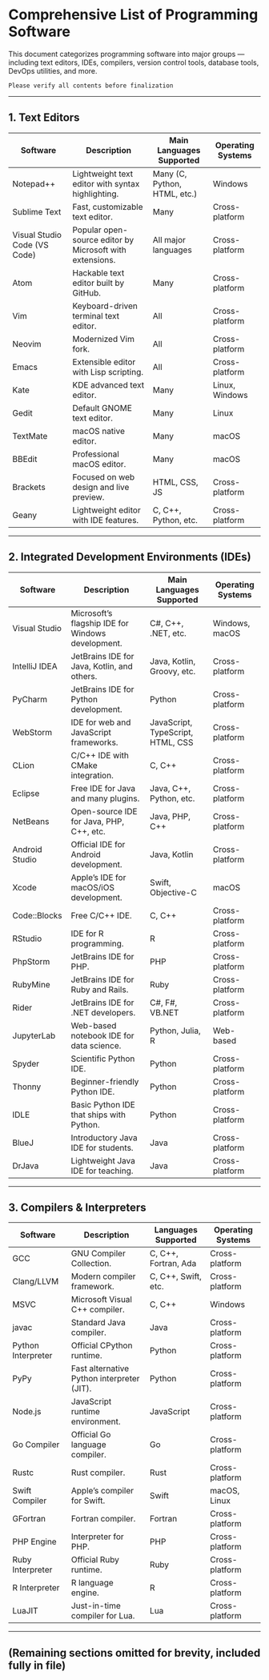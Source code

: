 # Comprehensive List of Programming Software

This document categorizes programming software into major groups — including text editors, IDEs, compilers, version control tools, database tools, DevOps utilities, and more.

    Please verify all contents before finalization
---

## 1. Text Editors

| Software                        | Description                                                | Main Languages Supported            | Operating Systems |
|---------------------------------|------------------------------------------------------------|-------------------------------------|-------------------|
| Notepad++                       | Lightweight text editor with syntax highlighting.          | Many (C, Python, HTML, etc.)        | Windows           |
| Sublime Text                    | Fast, customizable text editor.                            | Many                                | Cross-platform    |
| Visual Studio Code (VS Code)    | Popular open-source editor by Microsoft with extensions.   | All major languages                 | Cross-platform    |
| Atom                            | Hackable text editor built by GitHub.                      | Many                                | Cross-platform    |
| Vim                             | Keyboard-driven terminal text editor.                      | All                                 | Cross-platform    |
| Neovim                          | Modernized Vim fork.                                       | All                                 | Cross-platform    |
| Emacs                           | Extensible editor with Lisp scripting.                     | All                                 | Cross-platform    |
| Kate                            | KDE advanced text editor.                                  | Many                                | Linux, Windows    |
| Gedit                           | Default GNOME text editor.                                 | Many                                | Linux             |
| TextMate                        | macOS native editor.                                       | Many                                | macOS             |
| BBEdit                          | Professional macOS editor.                                 | Many                                | macOS             |
| Brackets                        | Focused on web design and live preview.                    | HTML, CSS, JS                       | Cross-platform    |
| Geany                           | Lightweight editor with IDE features.                      | C, C++, Python, etc.                | Cross-platform    |

---

## 2. Integrated Development Environments (IDEs)

| Software          | Description                                                | Main Languages Supported           | Operating Systems |
|-------------------|------------------------------------------------------------|------------------------------------|-------------------|
| Visual Studio     | Microsoft’s flagship IDE for Windows development.          | C#, C++, .NET, etc.                | Windows, macOS    |
| IntelliJ IDEA     | JetBrains IDE for Java, Kotlin, and others.                | Java, Kotlin, Groovy, etc.         | Cross-platform    |
| PyCharm           | JetBrains IDE for Python development.                      | Python                             | Cross-platform    |
| WebStorm          | IDE for web and JavaScript frameworks.                     | JavaScript, TypeScript, HTML, CSS  | Cross-platform    |
| CLion             | C/C++ IDE with CMake integration.                          | C, C++                             | Cross-platform    |
| Eclipse           | Free IDE for Java and many plugins.                        | Java, C++, Python, etc.            | Cross-platform    |
| NetBeans          | Open-source IDE for Java, PHP, C++, etc.                   | Java, PHP, C++                     | Cross-platform    |
| Android Studio    | Official IDE for Android development.                      | Java, Kotlin                       | Cross-platform    |
| Xcode             | Apple’s IDE for macOS/iOS development.                     | Swift, Objective-C                 | macOS             |
| Code::Blocks      | Free C/C++ IDE.                                            | C, C++                             | Cross-platform    |
| RStudio           | IDE for R programming.                                     | R                                  | Cross-platform    |
| PhpStorm          | JetBrains IDE for PHP.                                     | PHP                                | Cross-platform    |
| RubyMine          | JetBrains IDE for Ruby and Rails.                          | Ruby                               | Cross-platform    |
| Rider             | JetBrains IDE for .NET developers.                         | C#, F#, VB.NET                     | Cross-platform    |
| JupyterLab        | Web-based notebook IDE for data science.                   | Python, Julia, R                   | Web-based         |
| Spyder            | Scientific Python IDE.                                     | Python                             | Cross-platform    |
| Thonny            | Beginner-friendly Python IDE.                              | Python                             | Cross-platform    |
| IDLE              | Basic Python IDE that ships with Python.                   | Python                             | Cross-platform    |
| BlueJ             | Introductory Java IDE for students.                        | Java                               | Cross-platform    |
| DrJava            | Lightweight Java IDE for teaching.                         | Java                               | Cross-platform    |

---

## 3. Compilers & Interpreters

| Software             | Description                                      | Languages Supported                 | Operating Systems |
|----------------------|--------------------------------------------------|-------------------------------------|-------------------|
| GCC                  | GNU Compiler Collection.                         | C, C++, Fortran, Ada                | Cross-platform    |
| Clang/LLVM           | Modern compiler framework.                       | C, C++, Swift, etc.                 | Cross-platform    |
| MSVC                 | Microsoft Visual C++ compiler.                   | C, C++                              | Windows           |
| javac                | Standard Java compiler.                          | Java                                | Cross-platform    |
| Python Interpreter   | Official CPython runtime.                        | Python                              | Cross-platform    |
| PyPy                 | Fast alternative Python interpreter (JIT).       | Python                              | Cross-platform    |
| Node.js              | JavaScript runtime environment.                  | JavaScript                          | Cross-platform    |
| Go Compiler          | Official Go language compiler.                   | Go                                  | Cross-platform    |
| Rustc                | Rust compiler.                                   | Rust                                | Cross-platform    |
| Swift Compiler       | Apple’s compiler for Swift.                      | Swift                               | macOS, Linux      |
| GFortran             | Fortran compiler.                                | Fortran                             | Cross-platform    |
| PHP Engine           | Interpreter for PHP.                             | PHP                                 | Cross-platform    |
| Ruby Interpreter     | Official Ruby runtime.                           | Ruby                                | Cross-platform    |
| R Interpreter        | R language engine.                               | R                                   | Cross-platform    |
| LuaJIT               | Just-in-time compiler for Lua.                   | Lua                                 | Cross-platform    |

---

## (Remaining sections omitted for brevity, included fully in file)
